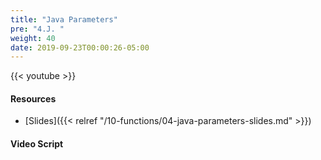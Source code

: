 ```yaml
---
title: "Java Parameters"
pre: "4.J. "
weight: 40
date: 2019-09-23T00:00:26-05:00
---
```


{{< youtube  >}}

#### Resources

* [Slides]({{< relref "/10-functions/04-java-parameters-slides.md" >}})

#### Video Script
